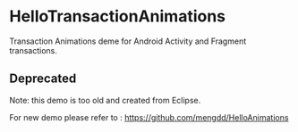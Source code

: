 HelloTransactionAnimations
==========================

Transaction Animations deme for Android Activity and Fragment transactions.

## Deprecated

Note: this demo is too old and created from Eclipse. 

For new demo please refer to : https://github.com/mengdd/HelloAnimations
